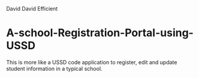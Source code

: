 David David Efficient
# A-school-Registration-Portal-using-USSD
This is more like a USSD code application to register, edit and update student information in a typical school.
